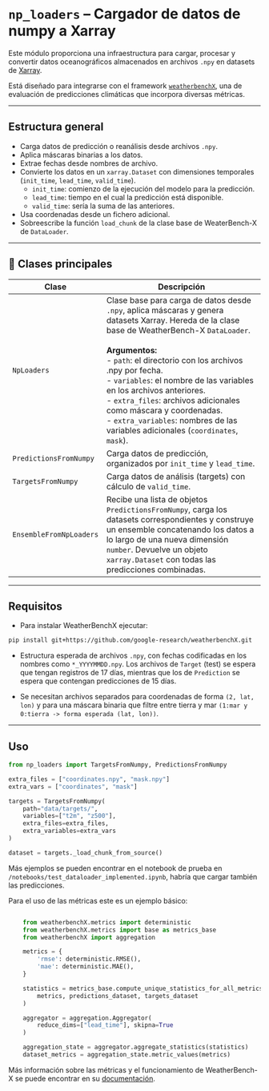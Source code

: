 # `np_loaders` – Cargador de datos de numpy a Xarray

Este módulo proporciona una infraestructura para cargar, procesar y convertir datos oceanográficos almacenados en archivos `.npy` en datasets de [Xarray](https://docs.xarray.dev/en/stable/).

Está diseñado para integrarse con el framework [`weatherbenchX`](https://weatherbench-x.readthedocs.io/en/latest/wbx_quickstart.html), una de evaluación de predicciones climáticas que incorpora diversas métricas.

---

## Estructura general

- Carga datos de predicción o reanálisis desde archivos `.npy`.
- Aplica máscaras binarias a los datos.
- Extrae fechas desde nombres de archivo.
- Convierte los datos en un `xarray.Dataset` con dimensiones temporales (`init_time`, `lead_time`, `valid_time`).
    - `init_time`: comienzo de la ejecución del modelo para la predicción.
    - `lead_time`: tiempo en el cual la predicción está disponible.
    - `valid_time`:  sería la suma de las anteriores.
- Usa coordenadas desde un fichero adicional.
- Sobreescribe la función `load_chunk` de la clase base de WeaterBench-X de `DataLoader`.

---

## 🧩 Clases principales

| Clase | Descripción |
|-------|-------------|
| `NpLoaders` | Clase base para carga de datos desde `.npy`, aplica máscaras y genera datasets Xarray. Hereda de la clase base de WeatherBench-X `DataLoader`. <br><br>**Argumentos:**<br>- `path`: el directorio con los archivos .npy por fecha.<br>- `variables`: el nombre de las variables en los archivos anteriores.<br>- `extra_files`: archivos adicionales como máscara y coordenadas.<br>- `extra_variables`: nombres de las variables adicionales (`coordinates`, `mask`). |
| `PredictionsFromNumpy` | Carga datos de predicción, organizados por `init_time` y `lead_time`. |
| `TargetsFromNumpy` | Carga datos de análisis (targets) con cálculo de `valid_time`. |
| `EnsembleFromNpLoaders` | Recibe una lista de objetos `PredictionsFromNumpy`, carga los datasets correspondientes y construye un ensemble concatenando los datos a lo largo de una nueva dimensión `number`. Devuelve un objeto `xarray.Dataset` con todas las predicciones combinadas. |

---

## Requisitos

- Para instalar WeatherBenchX ejecutar:
```bash
pip install git+https://github.com/google-research/weatherbenchX.git
```
- Estructura esperada de archivos `.npy`, con fechas codificadas en los nombres como `*_YYYYMMDD.npy`. Los archivos de `Target` (test) se espera que tengan registros de 17 días, mientras que los de `Prediction` se espera que contengan predicciones de 15 días.

- Se necesitan archivos separados para coordenadas de forma `(2, lat, lon)` y para una máscara binaria que filtre entre tierra y mar `(1:mar y 0:tierra -> forma esperada (lat, lon))`.

---

## Uso

```python
from np_loaders import TargetsFromNumpy, PredictionsFromNumpy

extra_files = ["coordinates.npy", "mask.npy"]
extra_vars = ["coordinates", "mask"]

targets = TargetsFromNumpy(
    path="data/targets/",
    variables=["t2m", "z500"],
    extra_files=extra_files,
    extra_variables=extra_vars
)

dataset = targets._load_chunk_from_source()
```

Más ejemplos se pueden encontrar en el notebook de prueba en `/notebooks/test_dataloader_implemented.ipynb`, habría que cargar también las predicciones. 

Para el uso de las métricas este es un ejemplo básico:

```python

    from weatherbenchX.metrics import deterministic
    from weatherbenchX.metrics import base as metrics_base
    from weatherbenchX import aggregation

    metrics = {
        'rmse': deterministic.RMSE(),
        'mae': deterministic.MAE(),
    }

    statistics = metrics_base.compute_unique_statistics_for_all_metrics(
        metrics, predictions_dataset, targets_dataset
    )

    aggregator = aggregation.Aggregator(
        reduce_dims=["lead_time"], skipna=True
    )

    aggregation_state = aggregator.aggregate_statistics(statistics)
    dataset_metrics = aggregation_state.metric_values(metrics)
```

Más información sobre las métricas y el funcionamiento de WeatherBench-X se puede encontrar en su [documentación](https://weatherbench-x.readthedocs.io/en/latest/index.html).
